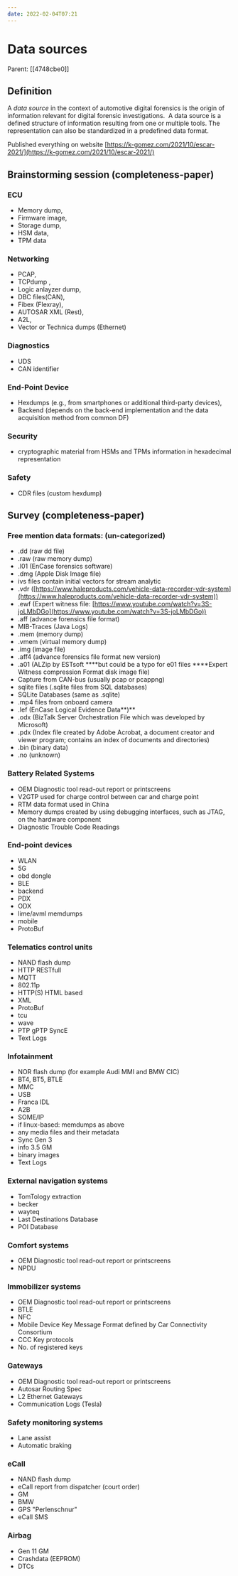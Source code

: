 ```yaml
---
date: 2022-02-04T07:21
---
```


# Data sources
Parent: [[4748cbe0]]

## Definition

A *data source* in the context of automotive digital forensics is the origin of information relevant for digital forensic investigations.  A data source is a defined structure of information resulting from one or multiple tools. The representation can also be standardized in a predefined data format.

Published everything on website [https://k-gomez.com/2021/10/escar-2021/](https://k-gomez.com/2021/10/escar-2021/)

## Brainstorming session (completeness-paper)

### ECU

- Memory dump,
- Firmware image,
- Storage dump,
- HSM data,
- TPM data

### Networking

- PCAP,
- TCPdump ,
- Logic anlayzer dump,
- DBC files(CAN),
- Fibex (Flexray),
- AUTOSAR XML (Rest),
- A2L,
- Vector or Technica dumps (Ethernet)

### Diagnostics

- UDS
- CAN identifier

### End-Point Device

- Hexdumps (e.g., from smartphones or additional third-party devices),
- Backend (depends on the back-end implementation and the data acquisition method from common DF)

### Security

- cryptographic material from HSMs and TPMs information in hexadecimal representation

### Safety

- CDR files (custom hexdump)

## Survey (completeness-paper)

### Free mention data formats: (un-categorized)

- .dd (raw dd file)
- .raw (raw memory dump)
- .l01 (EnCase forensics software)
- .dmg (Apple Disk Image file)
- ivs files contain initial vectors for stream analytic
- .vdr ([https://www.haleproducts.com/vehicle-data-recorder-vdr-system](https://www.haleproducts.com/vehicle-data-recorder-vdr-system))
- .ewf (Expert witness file: [https://www.youtube.com/watch?v=3S-joLMbDGo](https://www.youtube.com/watch?v=3S-joLMbDGo))
- .aff (advance forensics file format)
- MIB-Traces (Java Logs)
- .mem (memory dump)
- .vmem (virtual memory dump)
- .img (image file)
- .aff4 (advance forensics file format new version)
- .a01 (ALZip by ESTsoft ****but could be a typo for e01 files ****Expert Witness compression Format disk image file)
- Capture from CAN-bus (usually pcap or pcappng)
- sqlite files (.sqlite files from SQL databases)
- SQLite Databases (same as .sqlite)
- .mp4 files from onboard camera
- .lef (EnCase Logical Evidence Data**)**
- .odx (BizTalk Server Orchestration File which was developed by Microsoft)
- .pdx (Index file created by Adobe Acrobat, a document creator and viewer program; contains an index of documents and directories)
- .bin (binary data)
- .no (unknown)

### Battery Related Systems

- OEM Diagnostic tool read-out report or printscreens
- V2GTP used for charge control between car and charge point
- RTM data format used in China
- Memory dumps created by using debugging interfaces, such as JTAG, on the hardware component
- Diagnostic Trouble Code Readings

### End-point devices

- WLAN
- 5G
- obd dongle
- BLE
- backend
- PDX
- ODX
- lime/avml memdumps
- mobile
- ProtoBuf

### Telematics control units

- NAND flash dump
- HTTP RESTfull
- MQTT
- 802.11p
- HTTP(S) HTML based
- XML
- ProtoBuf
- tcu
- wave
- PTP gPTP SyncE
- Text Logs

### Infotainment

- NOR flash dump (for example Audi MMI and BMW CIC)
- BT4, BT5, BTLE
- MMC
- USB
- Franca IDL
- A2B
- SOME/IP
- if linux-based: memdumps as above
- any media files and their metadata
- Sync Gen 3
- info 3.5 GM
- binary images
- Text Logs

### External navigation systems

- TomTology extraction
- becker
- wayteq
- Last Destinations Database
- POI Database

### Comfort systems

- OEM Diagnostic tool read-out report or printscreens
- NPDU

### Immobilizer systems

- OEM Diagnostic tool read-out report or printscreens
- BTLE
- NFC
- Mobile Device Key Message Format defined by Car Connectivity Consortium
- CCC Key protocols
- No. of registered keys

### Gateways

- OEM Diagnostic tool read-out report or printscreens
- Autosar Routing Spec
- L2 Ethernet Gateways
- Communication Logs (Tesla)

### Safety monitoring systems

- Lane assist
- Automatic braking

### eCall

- NAND flash dump
- eCall report from dispatcher (court order)
- GM
- BMW
- GPS "Perlenschnur"
- eCall SMS

### Airbag

- Gen 11 GM
- Crashdata (EEPROM)
- DTCs
